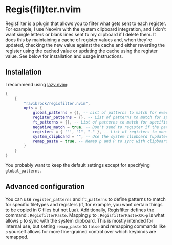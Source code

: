 # Regis(fil)ter.nvim

Regisfilter is a plugin that allows you to filter what gets sent to each register. For example, I use Neovim with the system clipboard integration, and I don't want single letters or blank lines sent to my clipboard if I delete them. It does this by maintaining a cache of register values and, when they're updated, checking the new value against the cache and either reverting the register using the cached value or updating the cache using the register value. See below for installation and usage instructions.

## Installation
I recommend using [lazy.nvim](https://github.com/folke/lazy.nvim):
```lua
{
    {
        "ravibrock/regisfilter.nvim",
        opts = {
            global_patterns = {}, -- List of patterns to match for everything
            register_patterns = {}, -- List of patterns to match for specific registers
            ft_patterns = {}, -- List of patterns to match for specific filetypes
            negative_match = true, -- Don't send to register if the pattern is matched
            registers = { '"', "1", "-" }, -- List of registers to monitor (only need "1" for 1-9)
            system_clipboard = "", -- Use the system clipboard (updates to vim.opt.clipboard if not empty)
            remap_paste = true, -- Remap p and P to sync with clipboard settings
        }
    }
}
```
You probably want to keep the default settings except for specifying `global_patterns`.

## Advanced configuration
You can use `register_patterns` and `ft_patterns` to define patterns to match for specific filetypes and registers (if, for example, you want certain things to be copied in C files but not Lua). Additionally, Regisfilter defines the command `:RegisfilterPaste`. Mapping `p` to `:RegisfilterPaste<CR>p` is what allows `p` to sync with the system clipboard. This is mostly intended for internal use, but setting `remap_paste` to `false` and remapping commands like `p` yourself allows for more fine-grained control over which keybinds are remapped.
